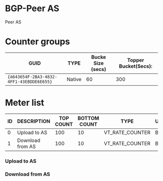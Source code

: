 # BGP-Peer AS

Peer AS

# Counter groups

| GUID                                     | TYPE   | Bucke Size (secs) | Topper Bucket(Secs): |
| ---------------------------------------- | ------ | ----------------- | -------------------- |
| `{A643654F-2BA3-4832-4FF1-43EBDDE6E655}` | Native | 60                | 300                  |

# Meter list

| ID  | DESCRIPTION      | TOP COUNT | BOTTOM COUNT | TYPE            | UNITS |
| --- | ---------------- | --------- | ------------ | --------------- | ----- |
| 0   | Upload to AS     | 100       | 10           | VT_RATE_COUNTER | Bps   |
| 1   | Download from AS | 100       | 10           | VT_RATE_COUNTER | Bps   |


### Upload to AS     
### Download from AS 